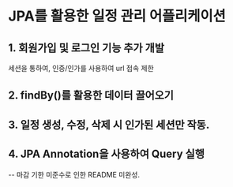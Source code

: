 # JPA를 활용한 일정 관리 어플리케이션

## 1. 회원가입 및 로그인 기능 추가 개발
  세션을 통하여, 인증/인가를 사용하여 url 접속 제한
## 2. findBy()를 활용한 데이터 끌어오기
## 3. 일정 생성, 수정, 삭제 시 인가된 세션만 작동.
## 4. JPA Annotation을 사용하여 Query 실행 

-- 마감 기한 미준수로 인한 README 미완성.
